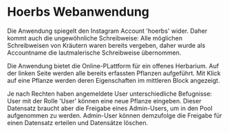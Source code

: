 # Hoerbs Webanwendung

Die Anwendung spiegelt den Instagram Account 'hoerbs' wider.
Daher kommt auch die ungewöhnliche Schreibweise: Alle möglichen Schreibweisen von Kräutern waren bereits vergeben, 
daher wurde als Accountname die lautmalerische Schreibweise übernommen.

Die Anwendung bietet die Online-PLattform für ein offenes Herbarium. 
Auf der linken Seite werden alle bereits erfassten Pflanzen aufgeführt.
Mit Klick auf eine Pflanze werden deren Eigenschaften im mittleren Block angezeigt.

Je nach Rechten haben angemeldete User unterschiedliche Befugnisse:
User mit der Rolle 'User' können eine neue Pflanze eingeben. Dieser Datensatz braucht aber die Freigabe eines Admin-Users, um in den Pool aufgenommen zu werden.
Admin-User können demzufolge die Freigabe für einen Datensatz erteilen und Datensätze löschen.



